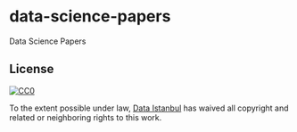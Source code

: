 # data-science-papers
Data Science Papers

## License
[![CC0](http://mirrors.creativecommons.org/presskit/buttons/88x31/svg/cc-zero.svg)](https://creativecommons.org/publicdomain/zero/1.0/)

To the extent possible under law, [Data Istanbul](http://www.dataistanbul.org/) has waived all copyright and related or neighboring rights to this work.
